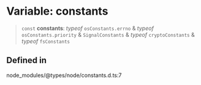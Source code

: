 # Variable: constants

> `const` **constants**: _typeof_ `osConstants.errno` & _typeof_ `osConstants.priority` & `SignalConstants` & _typeof_ `cryptoConstants` & _typeof_ `fsConstants`

## Defined in

node_modules/@types/node/constants.d.ts:7
